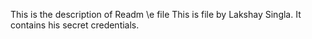 This is the description of Readm \e file
This is file by Lakshay Singla. It contains his secret credentials.
